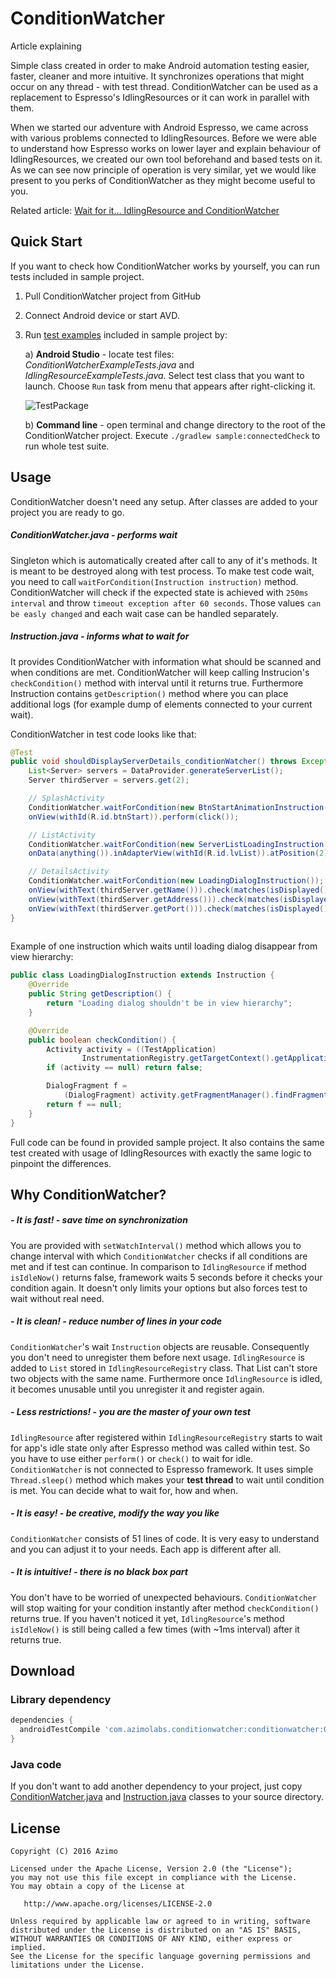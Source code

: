 # ConditionWatcher

Article explaining 

Simple class created in order to make Android automation testing easier, faster, cleaner and more intuitive. It synchronizes operations that might occur on any thread - with test thread. ConditionWatcher can be used as a replacement to Espresso's IdlingResources or it can work in parallel with them.

When we started our adventure with Android Espresso, we came across with various problems connected to IdlingResources. Before we were able to understand how Espresso works on lower layer and explain behaviour of IdlingResources, we created our own tool beforehand and based tests on it. As we can see now principle of operation is very similar, yet we would like present to you perks of ConditionWatcher as they might become useful to you.

Related article: [Wait for it… IdlingResource and ConditionWatcher](https://medium.com/azimolabs/wait-for-it-idlingresource-and-conditionwatcher-602055f32356#.ja9nytoe9)

## Quick Start
If you want to check how ConditionWatcher works by yourself, you can run tests included in sample project.

1. Pull ConditionWatcher project from GitHub
2. Connect Android device or start AVD.
3. Run [test examples](https://github.com/AzimoLabs/ConditionWatcher/tree/master/sample/src/androidTest/java/com/azimolabs/f1sherkk/conditionwatcherexample) included in sample project by:
	
	a) <b>Android Studio</b> - locate test files: <i>ConditionWatcherExampleTests.java</i> and <i>IdlingResourceExampleTests.java</i>. Select test class that you want to launch. Choose `Run` task from menu that appears after right-clicking it.
	
	![TestPackage](https://raw.githubusercontent.com/AzimoLabs/ConditionWatcher/master/art/testPackage.png) 	
	
	b) <b>Command line</b> - open terminal and change directory to the root of the ConditionWatcher project. Execute `./gradlew sample:connectedCheck` to run whole test suite. 


## Usage

ConditionWatcher doesn't need any setup. After classes are added to your project you are ready to go. 

##### ConditionWatcher.java - performs wait
Singleton which is automatically created after call to any of it's methods. It is meant to be destroyed along with test process. To make test code wait, you need to call `waitForCondition(Instruction instruction)` method. ConditionWatcher will check if the expected state is achieved with `250ms interval` and throw `timeout exception after 60 seconds`. Those values `can be easly changed` and each wait case can be handled separately. 


##### Instruction.java - informs what to wait for
It provides ConditionWatcher with information what should be scanned and when conditions are met. ConditionWatcher will keep calling Instrucion's `checkCondition()` method with interval until it returns true. Furthermore Instruction contains `getDescription()` method where you can place additional logs (for example dump of elements connected to your current wait). 

ConditionWatcher in test code looks like that:

```java
@Test
public void shouldDisplayServerDetails_conditionWatcher() throws Exception {
    List<Server> servers = DataProvider.generateServerList();
    Server thirdServer = servers.get(2);

    // SplashActivity
    ConditionWatcher.waitForCondition(new BtnStartAnimationInstruction());
    onView(withId(R.id.btnStart)).perform(click());

    // ListActivity
    ConditionWatcher.waitForCondition(new ServerListLoadingInstruction());
    onData(anything()).inAdapterView(withId(R.id.lvList)).atPosition(2).perform(click());

    // DetailsActivity
    ConditionWatcher.waitForCondition(new LoadingDialogInstruction());
    onView(withText(thirdServer.getName())).check(matches(isDisplayed()));
    onView(withText(thirdServer.getAddress())).check(matches(isDisplayed()));
    onView(withText(thirdServer.getPort())).check(matches(isDisplayed()));
}
    
```

Example of one instruction which waits until loading dialog disappear from view hierarchy:


```java
public class LoadingDialogInstruction extends Instruction {
    @Override
    public String getDescription() {
        return "Loading dialog shouldn't be in view hierarchy";
    }

    @Override
    public boolean checkCondition() {
        Activity activity = ((TestApplication)
                InstrumentationRegistry.getTargetContext().getApplicationContext()).getCurrentActivity();
        if (activity == null) return false;

        DialogFragment f = 
            (DialogFragment) activity.getFragmentManager().findFragmentByTag(LoadingDialog.TAG);
        return f == null;
    }
}
```

Full code can be found in provided sample project. It also contains the same test created with usage of IdlingResources with exactly the same logic to pinpoint the differences.

## Why ConditionWatcher?

##### - It is fast! - save time on synchronization
You are provided with `setWatchInterval()` method which allows you to change interval with which `ConditionWatcher` checks if all conditions are met and if test can continue. In comparison to `IdlingResource` if method `isIdleNow()` returns false, framework waits 5 seconds before it checks your condition again. It doesn't only limits your options but also forces test to wait without real need. 

##### - It is clean! - reduce number of lines in your code
`ConditionWatcher`'s wait `Instruction` objects are reusable. Consequently you don't need to unregister them before next usage. `IdlingResource` is added to `List` stored in  `IdlingResourceRegistry` class. That List can't store two objects with the same name. Furthermore once `IdlingResource` is idled, it becomes unusable until you unregister it and register again.

##### - Less restrictions! - you are the master of your own test
`IdlingResource` after registered within `IdlingResourceRegistry` starts to wait for app's idle state only after Espresso method was called within test. So you have to use either `perform()` or `check()` to wait for idle. `ConditionWatcher` is not connected to Espresso framework. It uses simple `Thread.sleep()` method which makes your <b>test thread</b> to wait until condition is met. You can decide what to wait for, how and when.

##### - It is easy! - be creative, modify the way you like

`ConditionWatcher` consists of 51 lines of code. It is very easy to understand and you can adjust it to your needs. Each app is different after all. 

##### - It is intuitive! - there is no black box part

You don't have to be worried of unexpected behaviours. `ConditionWatcher` will stop waiting for your condition instantly after method `checkCondition()` returns true.  If you haven't noticed it yet, `IdlingResource`'s method `isIdleNow()` is still being called a few times (with ~1ms interval) after it returns true. 

## Download

### Library dependency

```gradle
dependencies {
  androidTestCompile 'com.azimolabs.conditionwatcher:conditionwatcher:0.2'
}
```

### Java code

If you don't want to add another dependency to your project, just copy [ConditionWatcher.java](https://github.com/AzimoLabs/ConditionWatcher/blob/master/conditionwatcher/src/main/java/com/azimolabs/conditionwatcher/ConditionWatcher.java) and [Instruction.java](https://github.com/AzimoLabs/ConditionWatcher/blob/master/conditionwatcher/src/main/java/com/azimolabs/conditionwatcher/Instruction.java) classes to your source directory.

## License

    Copyright (C) 2016 Azimo

    Licensed under the Apache License, Version 2.0 (the "License");
    you may not use this file except in compliance with the License.
    You may obtain a copy of the License at

       http://www.apache.org/licenses/LICENSE-2.0

    Unless required by applicable law or agreed to in writing, software
    distributed under the License is distributed on an "AS IS" BASIS,
    WITHOUT WARRANTIES OR CONDITIONS OF ANY KIND, either express or implied.
    See the License for the specific language governing permissions and
    limitations under the License.

